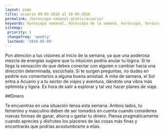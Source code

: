 ```yaml
---
layout: page
title: acuario 09-05-2016 al 16-05-2016 
permalink: /horoscopo-semanal-gratis/acuario/
keywords: horóscopo semanal, horóscopo de la semana, horóscopo, horóscopo gratis,horóscopos, horóscopo esperanza gracia, horoscopos acuario la semana, horóscopos gratis, Tarot, Astrologia, Zodíaco, acuario, horoscopo gratis
sitemap:
 priority: 1
 changefreq: 'weekly'
 lastmod: '2016-05-09'
---
```

Pon atención a tus visiones al inicio de la semana, ya que una poderosa mezcla de energías sugiere que tu intuición podría anular tu lógica. Si te llega la sensación de que debes conectar con alguien o cambiar hacia una dirección determinada, escúchala. Si te surgen preguntas, no dudes en pedirle sus comentarios a alguna buena amistad. A mita de semana, el Sol entra a Acuario y a tu sector de viajes y aventura, dándote una vibra más optimista y ligera. Es hora de salir a explorar y tal vez hacer planes de viaje.

##Dinero

Te encuentras en una situación tensa esta semana. Ambos lados, tu femenino y masculino deben de ser tomados en cuenta cuando consideres nuevas formas de ganar, ahorra o gastar tu dinero. Piensa pragmáticamente cuando aprecies y disfrutes los placeres de las cosas más finas y encontrarás que podrías acostumbrarte a ellas.